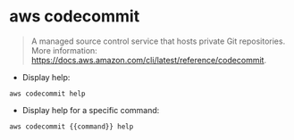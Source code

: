 # aws codecommit

> A managed source control service that hosts private Git repositories.
> More information: <https://docs.aws.amazon.com/cli/latest/reference/codecommit>.

- Display help:

`aws codecommit help`

- Display help for a specific command:

`aws codecommit {{command}} help`
